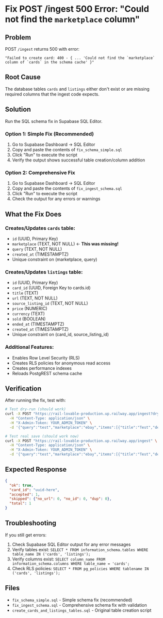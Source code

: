 # Fix POST /ingest 500 Error: "Could not find the `marketplace` column"

## Problem
POST `/ingest` returns 500 with error:
```
"Failed to create card: 400 - { ... 'Could not find the `marketplace` column of `cards` in the schema cache' }"
```

## Root Cause
The database tables `cards` and `listings` either don't exist or are missing required columns that the ingest code expects.

## Solution
Run the SQL schema fix in Supabase SQL Editor.

### Option 1: Simple Fix (Recommended)
1. Go to Supabase Dashboard → SQL Editor
2. Copy and paste the contents of `fix_schema_simple.sql`
3. Click "Run" to execute the script
4. Verify the output shows successful table creation/column addition

### Option 2: Comprehensive Fix
1. Go to Supabase Dashboard → SQL Editor
2. Copy and paste the contents of `fix_ingest_schema.sql`
3. Click "Run" to execute the script
4. Check the output for any errors or warnings

## What the Fix Does

### Creates/Updates `cards` table:
- `id` (UUID, Primary Key)
- `marketplace` (TEXT, NOT NULL) ← **This was missing!**
- `query` (TEXT, NOT NULL)
- `created_at` (TIMESTAMPTZ)
- Unique constraint on (marketplace, query)

### Creates/Updates `listings` table:
- `id` (UUID, Primary Key)
- `card_id` (UUID, Foreign Key to cards.id)
- `title` (TEXT)
- `url` (TEXT, NOT NULL)
- `source_listing_id` (TEXT, NOT NULL)
- `price` (NUMERIC)
- `currency` (TEXT)
- `sold` (BOOLEAN)
- `ended_at` (TIMESTAMPTZ)
- `created_at` (TIMESTAMPTZ)
- Unique constraint on (card_id, source_listing_id)

### Additional Features:
- Enables Row Level Security (RLS)
- Creates RLS policies for anonymous read access
- Creates performance indexes
- Reloads PostgREST schema cache

## Verification
After running the fix, test with:

```bash
# Test dry-run (should work)
curl -X POST "https://rail-lovable-production.up.railway.app/ingest?dryRun=1" \
  -H "Content-Type: application/json" \
  -H "X-Admin-Token: YOUR_ADMIN_TOKEN" \
  -d '{"query":"test","marketplace":"ebay","items":[{"title":"Test","debug_url":"https://test.com","price":"100 USD"}]}'

# Test real save (should work now)
curl -X POST "https://rail-lovable-production.up.railway.app/ingest" \
  -H "Content-Type: application/json" \
  -H "X-Admin-Token: YOUR_ADMIN_TOKEN" \
  -d '{"query":"test","marketplace":"ebay","items":[{"title":"Test","debug_url":"https://test.com","price":"100 USD"}]}'
```

## Expected Response
```json
{
  "ok": true,
  "card_id": "uuid-here",
  "accepted": 1,
  "skipped": {"no_url": 0, "no_id": 0, "dup": 0},
  "total": 1
}
```

## Troubleshooting
If you still get errors:
1. Check Supabase SQL Editor output for any error messages
2. Verify tables exist: `SELECT * FROM information_schema.tables WHERE table_name IN ('cards', 'listings');`
3. Verify columns exist: `SELECT column_name FROM information_schema.columns WHERE table_name = 'cards';`
4. Check RLS policies: `SELECT * FROM pg_policies WHERE tablename IN ('cards', 'listings');`

## Files
- `fix_schema_simple.sql` - Simple schema fix (recommended)
- `fix_ingest_schema.sql` - Comprehensive schema fix with validation
- `create_cards_and_listings_tables.sql` - Original table creation script
